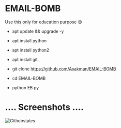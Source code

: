 # EMAIL-BOMB

Use this only for education purpose 😊

- apt update && upgrade -y

- apt install python

- apt install python2

- apt install git

- git clone https://github.com/Axakman/EMAIL-BOMB

- cd EMAIL-BOMB

- python EB.py


# .... Screenshots ....

![Githubstates](https://github.com/Azak33/EMAIL-BOMB/blob/main/IMG_20211219_222159.jpg)
